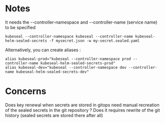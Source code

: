 # Notes

It needs the --controller-namespace and --controller-name (service name) to be specified

```shell
kubeseal --controller-namespace kubeseal --controller-name kubeseal-helm-sealed-secrets -f mysecret.json -w my-secret.sealed.yaml
```

Alternatively, you can create aliases :

```
alias kubeseal-prod="kubeseal --controller-namespace prod --controller-name kubeseal-helm-sealed-secrets-prod"
alias kubeseal-dev="kubeseal --controller-namespace dev --controller-name kubeseal-helm-sealed-secrets-dev"
```

# Concerns

Does key renewal when secrets are stored in gitops need manual recreation of the sealed secrets in the git repository ? Does it requires rewrite of the git history (sealed secrets are stored there after all)
